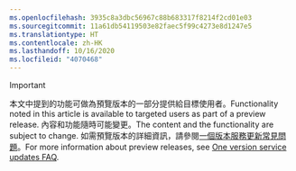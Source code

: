 ```yaml
---
ms.openlocfilehash: 3935c8a3dbc56967c88b683317f8214f2cd01e03
ms.sourcegitcommit: 11a61db54119503e82faec5f99c4273e8d1247e5
ms.translationtype: HT
ms.contentlocale: zh-HK
ms.lasthandoff: 10/16/2020
ms.locfileid: "4070468"
---
```

> [!IMPORTANT]
> <span data-ttu-id="c5049-101">本文中提到的功能可做為預覽版本的一部分提供給目標使用者。</span><span class="sxs-lookup"><span data-stu-id="c5049-101">Functionality noted in this article is available to targeted users as part of a preview release.</span></span> <span data-ttu-id="c5049-102">內容和功能隨時可能變更。</span><span class="sxs-lookup"><span data-stu-id="c5049-102">The content and the functionality are subject to change.</span></span> <span data-ttu-id="c5049-103">如需預覽版本的詳細資訊，請參閱[一個版本服務更新常見問題](https://docs.microsoft.com/dynamics365/unified-operations/fin-and-ops/get-started/one-version)。</span><span class="sxs-lookup"><span data-stu-id="c5049-103">For more information about preview releases, see [One version service updates FAQ](https://docs.microsoft.com/dynamics365/unified-operations/fin-and-ops/get-started/one-version).</span></span>

